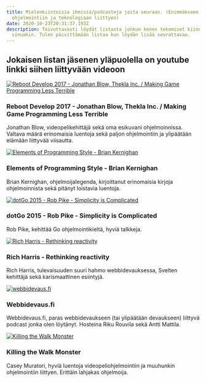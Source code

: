 ```yaml
---
title: Mielenkiintoisia ihmisiä/podcasteja joita seuraan. (Enimmäkseen
  ohjelmointiin ja teknologiaan liittyen)
date: 2020-10-23T20:31:37.193Z
description: Toivottavasti löydät listasta jonkun kenen tekemiset kiinnostavat
  sinuakin. Tulen päivittämään listaa kun löydän lisää seurattavaa.
---
```

## Jokaisen listan jäsenen yläpuolella on youtube linkki siihen liittyvään videoon

[![Reboot Develop 2017 - Jonathan Blow, Thekla Inc. / Making Game Programming Less Terrible](https://img.youtube.com/vi/De0Am_QcZiQ/0.jpg)](http://www.youtube.com/watch?v=De0Am_QcZiQ "Reboot Develop 2017 - Jonathan Blow, Thekla Inc. / Making Game Programming Less Terrible")

### Reboot Develop 2017 - Jonathan Blow, Thekla Inc. / Making Game Programming Less Terrible

Jonathan Blow, videopelikehittäjä sekä oma esikuvani ohjelmoinnissa. Valtava määrä erinomaisia luentoja sekä paljon ohjelmointiin ja ylipäätään elämään liittyvää viisautta.

[![Elements of Programming Style - Brian Kernighan](https://img.youtube.com/vi/8SUkrR7ZfTA/0.jpg)](http://www.youtube.com/watch?v=8SUkrR7ZfTA "Elements of Programming Style - Brian Kernighan")

### Elements of Programming Style - Brian Kernighan

Brian Kernighan, ohjelmoijalegenda, kirjoittanut erinomaisia kirjoja ohjelmoinnista sekä pitänyt loistavia luentoja.

[![dotGo 2015 - Rob Pike - Simplicity is Complicated](https://img.youtube.com/vi/rFejpH_tAHM/0.jpg)](http://www.youtube.com/watch?v=rFejpH_tAHM "dotGo 2015 - Rob Pike - Simplicity is Complicated")

### dotGo 2015 - Rob Pike - Simplicity is Complicated

Rob Pike, kehittää Go ohjelmointikieltä, hyviä talkkeja.

[![Rich Harris - Rethinking reactivity](https://img.youtube.com/vi/AdNJ3fydeao/0.jpg)](http://www.youtube.com/watch?v=AdNJ3fydeao "Rich Harris - Rethinking reactivity")

### Rich Harris - Rethinking reactivity

Rich Harris, tulevaisuuden suuri hahmo webbidevauksessa, Svelten kehittäjä sekä karismaattinen esiintyjä.

[![webbidevaus.fi](https://is2-ssl.mzstatic.com/image/thumb/Podcasts113/v4/22/4d/32/224d3240-224a-7753-74f3-b9ae7a10d0f4/mza_18336116237879910484.jpg/1200x630wp.png)](https://webbidevaus.fi "webbidevaus.fi")

### Webbidevaus.fi

Webbidevaus.fi, paras webbidevaukseen (tai ylipäätään devaukseen) liittyvä podcast jonka olen löytänyt. Hosteina Riku Rouvila sekä Antti Mattila.

[![Killing the Walk Monster](https://img.youtube.com/vi/YE8MVNMzpbo/0.jpg)](http://www.youtube.com/watch?v=YE8MVNMzpbo "Killing the Walk Monster")

### Killing the Walk Monster

Casey Muratori, hyviä luentoja videopeliohjelmointiin ja muuhunkin ohjelmointiin liittyen. Erittäin lahjakas ohjelmoija.